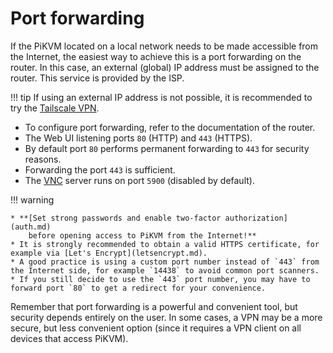 # Port forwarding

If the PiKVM located on a local network needs to be made accessible from the Internet,
the easiest way to achieve this is a port forwarding on the router.
In this case, an external (global) IP address must be assigned to the router.
This service is provided by the ISP.

!!! tip
    If using an external IP address is not possible, it is recommended to try
    the [Tailscale VPN](tailscale.md).

* To configure port forwarding, refer to the documentation of the router.
* The Web UI listening ports `80` (HTTP) and `443` (HTTPS).
* By default port `80` performs permanent forwarding to `443` for security reasons.
* Forwarding the port `443` is sufficient.
* The [VNC](vnc.md) server runs on port `5900` (disabled by default).

!!! warning

    * **[Set strong passwords and enable two-factor authorization](auth.md)
        before opening access to PiKVM from the Internet!**
    * It is strongly recommended to obtain a valid HTTPS certificate, for example via [Let's Encrypt](letsencrypt.md).
    * A good practice is using a custom port number instead of `443` from the Internet side, for example `14438` to avoid common port scanners.
    * If you still decide to use the `443` port number, you may have to forward port `80` to get a redirect for your convenience.

Remember that port forwarding is a powerful and convenient tool, but security depends entirely on the user.
In some cases, a VPN may be a more secure, but less convenient option (since it requires a VPN client on all devices that access PiKVM).
